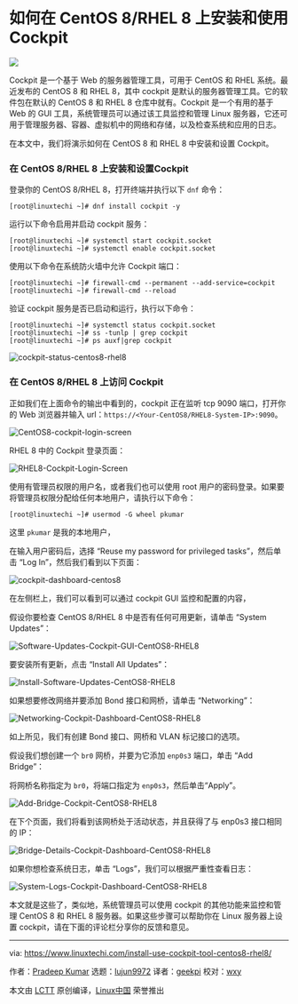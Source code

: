 [#]: collector: (lujun9972)
[#]: translator: (geekpi)
[#]: reviewer: (wxy)
[#]: publisher: ( )
[#]: url: ( )
[#]: subject: (How to Install and Use Cockpit on CentOS 8 / RHEL 8)
[#]: via: (https://www.linuxtechi.com/install-use-cockpit-tool-centos8-rhel8/)
[#]: author: (Pradeep Kumar https://www.linuxtechi.com/author/pradeep/)

如何在 CentOS 8/RHEL 8 上安装和使用 Cockpit
======

![](https://img.linux.net.cn/data/attachment/album/201910/12/093405gb8hv3exdbsdyfda.jpg)

Cockpit 是一个基于 Web 的服务器管理工具，可用于 CentOS 和 RHEL 系统。最近发布的 CentOS 8 和 RHEL 8，其中 cockpit 是默认的服务器管理工具。它的软件包在默认的 CentOS 8 和 RHEL 8 仓库中就有。Cockpit 是一个有用的基于 Web 的 GUI 工具，系统管理员可以通过该工具监控和管理 Linux 服务器，它还可用于管理服务器、容器、虚拟机中的网络和存储，以及检查系统和应用的日志。

在本文中，我们将演示如何在 CentOS 8 和 RHEL 8 中安装和设置 Cockpit。

### 在 CentOS 8/RHEL 8 上安装和设置Cockpit

登录你的 CentOS 8/RHEL 8，打开终端并执行以下 `dnf` 命令：

```
[root@linuxtechi ~]# dnf install cockpit -y
```

运行以下命令启用并启动 cockpit 服务：

```
[root@linuxtechi ~]# systemctl start cockpit.socket
[root@linuxtechi ~]# systemctl enable cockpit.socket
```

使用以下命令在系统防火墙中允许 Cockpit 端口：

```
[root@linuxtechi ~]# firewall-cmd --permanent --add-service=cockpit
[root@linuxtechi ~]# firewall-cmd --reload
```

验证 cockpit 服务是否已启动和运行，执行以下命令：

```
[root@linuxtechi ~]# systemctl status cockpit.socket
[root@linuxtechi ~]# ss -tunlp | grep cockpit
[root@linuxtechi ~]# ps auxf|grep cockpit
```

![cockpit-status-centos8-rhel8][1]

### 在 CentOS 8/RHEL 8 上访问 Cockpit

正如我们在上面命令的输出中看到的，cockpit 正在监听 tcp 9090 端口，打开你的 Web 浏览器并输入 url：`https://<Your-CentOS8/RHEL8-System-IP>:9090`。

![CentOS8-cockpit-login-screen][2]

RHEL 8 中的 Cockpit 登录页面：

![RHEL8-Cockpit-Login-Screen][3]

使用有管理员权限的用户名，或者我们也可以使用 root 用户的密码登录。如果要将管理员权限分配给任何本地用户，请执行以下命令：

```
[root@linuxtechi ~]# usermod -G wheel pkumar
```

这里 `pkumar` 是我的本地用户，

在输入用户密码后，选择 “Reuse my password for privileged tasks”，然后单击 “Log In”，然后我们看到以下页面：

![cockpit-dashboard-centos8][4]

在左侧栏上，我们可以看到可以通过 cockpit GUI 监控和配置的内容，

假设你要检查 CentOS 8/RHEL 8 中是否有任何可用更新，请单击 “System Updates”：

![Software-Updates-Cockpit-GUI-CentOS8-RHEL8][5]

要安装所有更新，点击 “Install All Updates”：

![Install-Software-Updates-CentOS8-RHEL8][6]

如果想要修改网络并要添加 Bond 接口和网桥，请单击 “Networking”：

![Networking-Cockpit-Dashboard-CentOS8-RHEL8][7]

如上所见，我们有创建 Bond 接口、网桥和 VLAN 标记接口的选项。

假设我们想创建一个 `br0` 网桥，并要为它添加 `enp0s3` 端口，单击 “Add Bridge”：

将网桥名称指定为 `br0`，将端口指定为 `enp0s3`，然后单击“Apply”。

![Add-Bridge-Cockpit-CentOS8-RHEL8][8]

在下个页面，我们将看到该网桥处于活动状态，并且获得了与 enp0s3 接口相同的 IP：

![Bridge-Details-Cockpit-Dashboard-CentOS8-RHEL8][9]

如果你想检查系统日志，单击 “Logs”，我们可以根据严重性查看日志：

![System-Logs-Cockpit-Dashboard-CentOS8-RHEL8][10]

本文就是这些了，类似地，系统管理员可以使用 cockpit 的其他功能来监控和管理 CentOS 8 和 RHEL 8 服务器。如果这些步骤可以帮助你在 Linux 服务器上设置 cockpit，请在下面的评论栏分享你的反馈和意见。

--------------------------------------------------------------------------------

via: https://www.linuxtechi.com/install-use-cockpit-tool-centos8-rhel8/

作者：[Pradeep Kumar][a]
选题：[lujun9972][b]
译者：[geekpi](https://github.com/geekpi)
校对：[wxy](https://github.com/wxy)

本文由 [LCTT](https://github.com/LCTT/TranslateProject) 原创编译，[Linux中国](https://linux.cn/) 荣誉推出

[a]: https://www.linuxtechi.com/author/pradeep/
[b]: https://github.com/lujun9972
[1]: https://www.linuxtechi.com/wp-content/uploads/2019/09/cockpit-status-centos8-rhel8.jpg
[2]: https://www.linuxtechi.com/wp-content/uploads/2019/09/CentOS8-cockpit-login-screen.jpg
[3]: https://www.linuxtechi.com/wp-content/uploads/2019/09/RHEL8-Cockpit-Login-Screen.jpg
[4]: https://www.linuxtechi.com/wp-content/uploads/2019/09/cockpit-dashboard-centos8.jpg
[5]: https://www.linuxtechi.com/wp-content/uploads/2019/09/Software-Updates-Cockpit-GUI-CentOS8-RHEL8.jpg
[6]: https://www.linuxtechi.com/wp-content/uploads/2019/09/Install-Software-Updates-CentOS8-RHEL8.jpg
[7]: https://www.linuxtechi.com/wp-content/uploads/2019/09/Networking-Cockpit-Dashboard-CentOS8-RHEL8.jpg
[8]: https://www.linuxtechi.com/wp-content/uploads/2019/09/Add-Bridge-Cockpit-CentOS8-RHEL8.jpg
[9]: https://www.linuxtechi.com/wp-content/uploads/2019/09/Bridge-Details-Cockpit-Dashboard-CentOS8-RHEL8.jpg
[10]: https://www.linuxtechi.com/wp-content/uploads/2019/09/System-Logs-Cockpit-Dashboard-CentOS8-RHEL8.jpg
